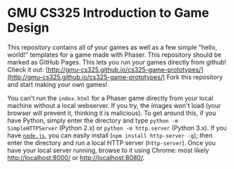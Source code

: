 # GMU CS325 Introduction to Game Design

This repository contains all of your games as well as a few simple "hello, world!"
templates for a game made with Phaser.
This repository should be marked as GitHub Pages. This lets you run your games directly from github!
Check it out: [http://gmu-cs325.github.io/cs325-game-prototypes/](http://gmu-cs325.github.io/cs325-game-prototypes/)
Fork this repository and start making your own games!

You can't run the `index.html` for a Phaser game directly from your local machine without a local webserver.
If you try, the images won't load (your browser will prevent it, thinking it is malicious).
To get around this, if you have Python, simply enter the directory and
type `python -m SimpleHTTPServer` (Python 2.x) or `python -m http.server` (Python 3.x).
If you have [`node.js`](http://nodejs.org/), you can easily install (`npm install http-server -g`);
then enter the directory and run a local HTTP server (`http-server`).
Once you have your local server running, browse to it using Chrome:
most likely [http://localhost:8000/](http://localhost:8000/) or [http://localhost:8080/](http://localhost:8080/).
